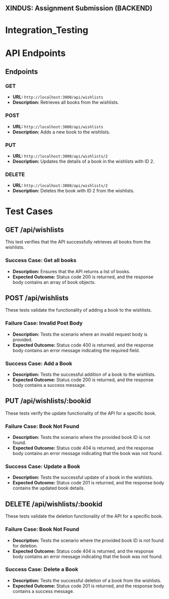 ## XINDUS: Assignment Submission (BACKEND)
 # Integration_Testing

# API Endpoints

## Endpoints

### GET

- **URL:** `http://localhost:3000/api/wishlists`
- **Description:** Retrieves all books from the wishlists.

### POST

- **URL:** `http://localhost:3000/api/wishlists`
- **Description:** Adds a new book to the wishlists.

### PUT

- **URL:** `http://localhost:3000/api/wishlists/2`
- **Description:** Updates the details of a book in the wishlists with ID 2.

### DELETE

- **URL:** `http://localhost:3000/api/wishlists/2`
- **Description:** Deletes the book with ID 2 from the wishlists.


# Test Cases

## GET /api/wishlists

This test verifies that the API successfully retrieves all books from the wishlists.

### Success Case: Get all books
- **Description:** Ensures that the API returns a list of books.
- **Expected Outcome:** Status code 200 is returned, and the response body contains an array of book objects.

## POST /api/wishlists

These tests validate the functionality of adding a book to the wishlists.

### Failure Case: Invalid Post Body
- **Description:** Tests the scenario where an invalid request body is provided.
- **Expected Outcome:** Status code 400 is returned, and the response body contains an error message indicating the required field.

### Success Case: Add a Book
- **Description:** Tests the successful addition of a book to the wishlists.
- **Expected Outcome:** Status code 200 is returned, and the response body contains a success message.

## PUT /api/wishlists/:bookid

These tests verify the update functionality of the API for a specific book.

### Failure Case: Book Not Found
- **Description:** Tests the scenario where the provided book ID is not found.
- **Expected Outcome:** Status code 404 is returned, and the response body contains an error message indicating that the book was not found.

### Success Case: Update a Book
- **Description:** Tests the successful update of a book in the wishlists.
- **Expected Outcome:** Status code 201 is returned, and the response body contains the updated book details.

## DELETE /api/wishlists/:bookid

These tests validate the deletion functionality of the API for a specific book.

### Failure Case: Book Not Found
- **Description:** Tests the scenario where the provided book ID is not found for deletion.
- **Expected Outcome:** Status code 404 is returned, and the response body contains an error message indicating that the book was not found.

### Success Case: Delete a Book
- **Description:** Tests the successful deletion of a book from the wishlists.
- **Expected Outcome:** Status code 201 is returned, and the response body contains a success message.
